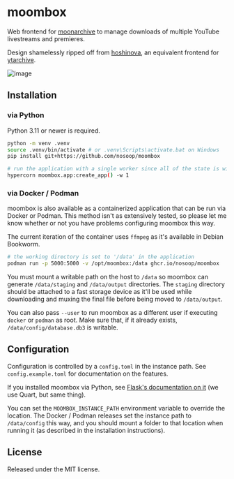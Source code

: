 # moombox

Web frontend for [moonarchive][] to manage downloads of multiple YouTube livestreams and
premieres.

Design shamelessly ripped off from [hoshinova][], an equivalent frontend for [ytarchive][].

![image](https://github.com/user-attachments/assets/4f268e8d-f553-4b14-afd8-8d3a51b5911a)

[moonarchive]: https://github.com/nosoop/moonarchive
[hoshinova]: https://github.com/HoloArchivists/hoshinova
[ytarchive]: https://github.com/Kethsar/ytarchive

## Installation

### via Python

Python 3.11 or newer is required.

```sh
python -m venv .venv
source .venv/bin/activate # or .venv\Scripts\activate.bat on Windows
pip install git+https://github.com/nosoop/moombox

# run the application with a single worker since all of the state is within the process
hypercorn moombox.app:create_app() -w 1
```

### via Docker / Podman

moombox is also available as a containerized application that can be run via Docker or Podman.
This method isn't as extensively tested, so please let me know whether or not you have problems
configuring moombox this way.

The current iteration of the container uses `ffmpeg` as it's available in Debian Bookworm.

```sh
# the working directory is set to '/data' in the application
podman run -p 5000:5000 -v /opt/moombox:/data ghcr.io/nosoop/moombox
```

You must mount a writable path on the host to `/data` so moombox can generate `/data/staging`
and `/data/output` directories.  The `staging` directory should be attached to a fast storage
device as it'll be used while downloading and muxing the final file before being moved to
`/data/output`.

You can also pass `--user` to run moombox as a different user if executing `docker` or `podman`
as root.  Make sure that, if it already exists, `/data/config/database.db3` is writable.

## Configuration

Configuration is controlled by a `config.toml` in the instance path.  See `config.example.toml`
for documentation on the features.

If you installed moombox via Python, see [Flask's documentation on it][instance-path]
(we use Quart, but same thing).

You can set the `MOOMBOX_INSTANCE_PATH` environment variable to override the location.
The Docker / Podman releases set the instance path to `/data/config` this way, and you should
mount a folder to that location when running it (as described in the installation instructions).

[instance-path]: https://flask.palletsprojects.com/en/stable/config/#instance-folders

## License

Released under the MIT license.
